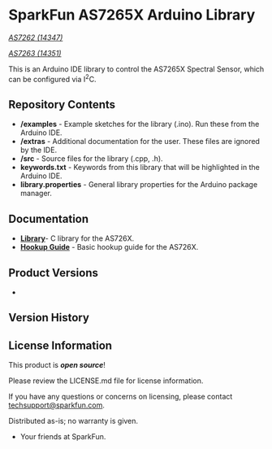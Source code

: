 SparkFun AS7265X Arduino Library
========================================

[*AS7262 (14347)*](https://www.sparkfun.com/products/14347)

[*AS7263 (14351)*](https://www.sparkfun.com/products/14351)

This is an Arduino IDE library to control the AS7265X Spectral Sensor, which can be configured via I<sup>2</sup>C.

Repository Contents
-------------------

* **/examples** - Example sketches for the library (.ino). Run these from the Arduino IDE. 
* **/extras** - Additional documentation for the user. These files are ignored by the IDE. 
* **/src** - Source files for the library (.cpp, .h).
* **keywords.txt** - Keywords from this library that will be highlighted in the Arduino IDE. 
* **library.properties** - General library properties for the Arduino package manager. 

Documentation
--------------
* **[Library]()**- C library for the AS726X.
* **[Hookup Guide]()** - Basic hookup guide for the AS726X.

Product Versions
----------------
* 

Version History
---------------


License Information
-------------------

This product is _**open source**_! 

Please review the LICENSE.md file for license information. 

If you have any questions or concerns on licensing, please contact techsupport@sparkfun.com.

Distributed as-is; no warranty is given.

- Your friends at SparkFun.

_<COLLABORATION CREDIT>_
